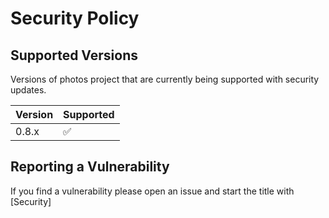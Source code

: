 # Security Policy

## Supported Versions

Versions of photos project that are currently being supported with security updates.

| Version | Supported          |
| ------- | ------------------ |
| 0.8.x   | :white_check_mark:

## Reporting a Vulnerability

If you find a vulnerability please open an issue and start the title with [Security]
